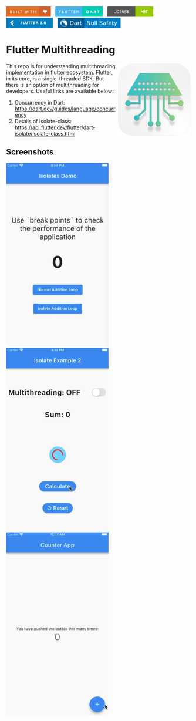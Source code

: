<img src="screenshots/badges/built-with-love.svg" height="28px"/>&nbsp;&nbsp;
<img src="screenshots/badges/flutter-dart.svg" height="28px" />&nbsp;&nbsp;
<a href="https://choosealicense.com/licenses/mit/" target="_blank"><img src="screenshots/badges/license-MIT.svg" height="28px" /></a>&nbsp;&nbsp;
<img src="screenshots/badges/Flutter-3.svg" height="28px" />&nbsp;&nbsp;
<img src="screenshots/badges/dart-null_safety-blue.svg" height="28px"/>

# Flutter Multithreading

<img align="right" src="screenshots/app_store_icons/playstore.png" height="200"></img>
This repo is for understanding multithreading implementation in flutter ecosystem. Flutter, in its core, is a single-threaded SDK. But there is an option of multithreading for developers. Useful links are available below:<br>

1. Concurrency in Dart: https://dart.dev/guides/language/concurrency
2. Details of Isolate-class: https://api.flutter.dev/flutter/dart-isolate/Isolate-class.html

## Screenshots

<img align="centre" src="screenshots/1_basic.gif" height="500"></img>
&emsp;
<img align="centre" src="screenshots/2_basic_2.gif" height="500"></img>
&emsp;
<img align="centre" src="screenshots/3_counter_app.gif" height="500"></img>
